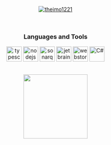<p align="center">
  <a href="https://github.com/ryo-ma/github-profile-trophy"><img src="https://github-profile-trophy.vercel.app/?username=theimo1221" alt="theimo1221"/></a> 
</p>
<br>
<h3 align="center">Languages and Tools</h3>
<p align="center"> 
  <img src="https://cdn.worldvectorlogo.com/logos/typescript-2.svg" alt="typescript" width="40" height="40"/>
  <img src="https://cdn.worldvectorlogo.com/logos/nodejs-icon.svg" alt="nodejs" width="40" height="40"/>
  <img src="https://cdn.worldvectorlogo.com/logos/sonarqube.svg" alt="sonarqube" width="40" height="40"/>
  <img src="https://cdn.worldvectorlogo.com/logos/jetbrains-1.svg" alt="jetbrains" width="40" height="40"/>
  <img src="https://cdn.worldvectorlogo.com/logos/webstorm-icon.svg" alt="webstorm" width="40" height="40"/>
  <img src="https://cdn.worldvectorlogo.com/logos/c--4.svg" alt="C#" width="40" height="40"/>
</p>
<br>
<div align="center">
  <img height="170" align="center" src="https://github-readme-stats.vercel.app/api?username=theimo1221&count_private=true&include_all_commits=true" />
  </div>
<!--
**theimo1221/theimo1221** is a ✨ _special_ ✨ repository because its `README.md` (this file) appears on your GitHub profile.

Here are some ideas to get you started:

- 🔭 I’m currently working on ...
- 🌱 I’m currently learning ...
- 👯 I’m looking to collaborate on ...
- 🤔 I’m looking for help with ...
- 💬 Ask me about ...
- 📫 How to reach me: ...
- 😄 Pronouns: ...
- ⚡ Fun fact: ...
-->
